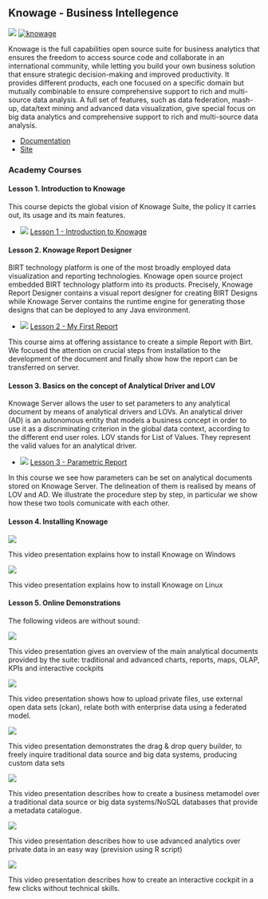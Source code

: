 <hr class="processing" style="display:none"/>
<h2>Knowage -  Business Intellegence</h2>

[![](https://nexus.lab.fiware.org/repository/raw/public/badges/chapters/visualization.svg)](https://www.fiware.org/developers/catalogue/)
[![knowage](https://img.shields.io/badge/tag-knowage-orange.svg?logo=stackoverflow)](http://stackoverflow.com/questions/tagged/knowage)

Knowage is the full capabilities open source suite for business analytics that ensures the freedom to access source code
and collaborate in an international community, while letting you build your own business solution that ensure strategic
decision-making and improved productivity. It provides different products, each one focused on a specific domain but
mutually combinable to ensure comprehensive support to rich and multi-source data analysis. A full set of features, such
as data federation, mash-up, data/text mining and advanced data visualization, give special focus on big data analytics
and comprehensive support to rich and multi-source data analysis.

-   [Documentation](http://knowage.rtfd.io/)
-   [Site](https://www.knowage-suite.com/site/home/)

<h3>Academy Courses</h3>

<h4>Lesson 1. Introduction to Knowage</h4>

This course depicts the global vision of Knowage Suite, the policy it carries out, its usage and its main features.

-   ![](https://fiware.github.io/academy/img/link.png)
    [Lesson 1 - Introduction to Knowage](https://fiware.github.io/academy/knowage/course1)

<h4> Lesson 2. Knowage Report Designer</h4>

BIRT technology platform is one of the most broadly employed data visualization and reporting technologies. Knowage open
source project embedded BIRT technology platform into its products. Precisely, Knowage Report Designer contains a visual
report designer for creating BIRT Designs while Knowage Server contains the runtime engine for generating those designs
that can be deployed to any Java environment.

-   ![](https://fiware.github.io/academy/img/link.png)
    [Lesson 2 - My First Report](https://fiware.github.io/academy/knowage/course2)

This course aims at offering assistance to create a simple Report with Birt. We focused the attention on crucial steps
from installation to the development of the document and finally show how the report can be transferred on server.

<h4>Lesson 3. Basics on the concept of Analytical Driver and LOV</h4>

Knowage Server allows the user to set parameters to any analytical document by means of analytical drivers and LOVs. An
analytical driver (AD) is an autonomous entity that models a business concept in order to use it as a discriminating
criterion in the global data context, according to the different end user roles. LOV stands for List of Values. They
represent the valid values for an analytical driver.

-   ![](https://fiware.github.io/academy/img/link.png)
    [Lesson 3 - Parametric Report](https://fiware.github.io/academy/knowage/course3)

In this course we see how parameters can be set on analytical documents stored on Knowage Server. The delineation of
them is realised by means of LOV and AD. We illustrate the procedure step by step, in particular we show how these two
tools comunicate with each other.

<h4>Lesson 4. Installing Knowage</h4>

[![](http://img.youtube.com/vi/gqBBLOTi07Y/0.jpg)](https://www.youtube.com/watch?v=gqBBLOTi07Y "Installion on Windows")

This video presentation explains how to install Knowage on Windows

[![](http://img.youtube.com/vi/uK_C_bQSAaU/0.jpg)](https://www.youtube.com/watch?v=uK_C_bQSAaU "Installion on Linux")

This video presentation explains how to install Knowage on Linux

<h4>Lesson 5. Online Demonstrations</h4>

The following videos are without sound:

[![](http://img.youtube.com/vi/tgnVUAWs1kI/0.jpg)](https://www.youtube.com/watch?v=tgnVUAWs1kI "Overview")

This video presentation gives an overview of the main analytical documents provided by the suite: traditional and
advanced charts, reports, maps, OLAP, KPIs and interactive cockpits

[![](http://img.youtube.com/vi/8FOiT7fhyf8/0.jpg)](https://www.youtube.com/watch?v=8FOiT7fhyf8 "Data federation")

This video presentation shows how to upload private files, use external open data sets (ckan), relate both with
enterprise data using a federated model.

[![](http://img.youtube.com/vi/Rk9slySowO0/0.jpg)](https://www.youtube.com/watch?v=Rk9slySowO0 "Free Inquiry")

This video presentation demonstrates the drag & drop query builder, to freely inquire traditional data source and big
data systems, producing custom data sets

[![](http://img.youtube.com/vi/ueUfgYHT_CA/0.jpg)](https://www.youtube.com/watch?v=ueUfgYHT_CA "Meta Model")

This video presentation describes how to create a business metamodel over a traditional data source or big data
systems/NoSQL databases that provide a metadata catalogue.

[![](http://img.youtube.com/vi/VZHBkfifW2c/0.jpg)](https://www.youtube.com/watch?v=VZHBkfifW2c "Function catalogue")

This video presentation describes how to use advanced analytics over private data in an easy way (prevision using R
script)

[![](http://img.youtube.com/vi/f9dp8A74F7w/0.jpg)](https://www.youtube.com/watch?v=f9dp8A74F7w "Cockpit Creation")

This video presentation describes how to create an interactive cockpit in a few clicks without technical skills.
